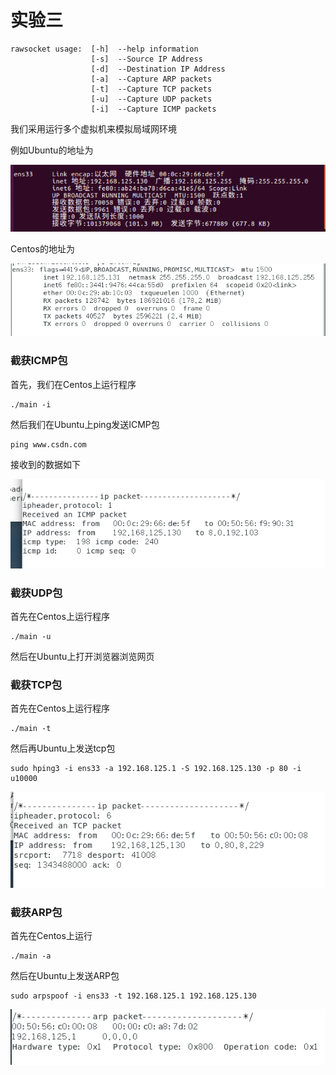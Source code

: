 # 实验三

```shell
rawsocket usage:  [-h]  --help information
            	  [-s]  --Source IP Address
            	  [-d]  --Destination IP Address
            	  [-a]  --Capture ARP packets
            	  [-t]  --Capture TCP packets
            	  [-u]  --Capture UDP packets
            	  [-i]  --Capture ICMP packets
```

我们采用运行多个虚拟机来模拟局域网环境

例如Ubuntu的地址为

![image-20220609210505001](config.assets/image-20220609210505001.png)

Centos的地址为

![image-20220609210550248](config.assets/image-20220609210550248.png)

### 截获ICMP包

首先，我们在Centos上运行程序

```shell
./main -i
```

然后我们在Ubuntu上ping发送ICMP包

```shell
ping www.csdn.com
```

接收到的数据如下

![image-20220609210839313](config.assets/image-20220609210839313.png)



### 截获UDP包

首先在Centos上运行程序

```shell
./main -u
```

然后在Ubuntu上打开浏览器浏览网页



### 截获TCP包

首先在Centos上运行程序

```shell
./main -t
```



然后再Ubuntu上发送tcp包

```shell
sudo hping3 -i ens33 -a 192.168.125.1 -S 192.168.125.130 -p 80 -i u10000
```

![image-20220609212433727](config.assets/image-20220609212433727.png)





### 截获ARP包

首先在Centos上运行

```shell
./main -a
```

然后在Ubuntu上发送ARP包

```shell
sudo arpspoof -i ens33 -t 192.168.125.1 192.168.125.130
```

![image-20220609213240254](config.assets/image-20220609213240254.png)

